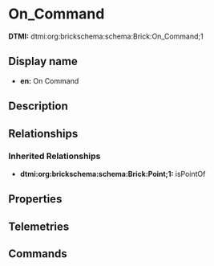# On_Command
**DTMI:** dtmi:org:brickschema:schema:Brick:On_Command;1
## Display name
- **en:** On Command
## Description
## Relationships
### Inherited Relationships
* **dtmi:org:brickschema:schema:Brick:Point;1:** isPointOf
## Properties
## Telemetries
## Commands
